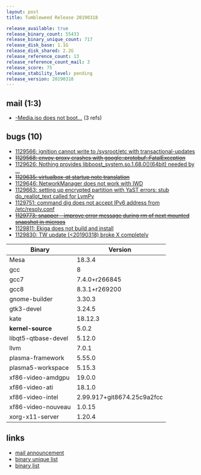 ```yaml
---
layout: post
title: Tumbleweed Release 20190318

release_available: true
release_binary_count: 55433
release_binary_unique_count: 717
release_disk_base: 1.1G
release_disk_shared: 2.2G
release_reference_count: 13
release_reference_count_mail: 3
release_score: 75
release_stability_level: pending
release_version: 20190318
---
```


## mail (1:3)

- [-Media.iso does not boot...](https://lists.opensuse.org/opensuse-factory/2019-03/msg00290.html) (3 refs)

## bugs (10)

<!--more-->

- [1129566: ignition cannot write to /sysroot/etc with transactional-updates](https://bugzilla.opensuse.org/show_bug.cgi?id=1129566)
- ~~[1129568: envoy-proxy crashes with google::protobuf::FatalException](https://bugzilla.opensuse.org/show_bug.cgi?id=1129568)~~
- [1129626: Nothing provides libboost_system.so.1.68.0()(64bit) needed by ...](https://bugzilla.opensuse.org/show_bug.cgi?id=1129626)
- ~~[1129635: virtualbox-qt startup note translation](https://bugzilla.opensuse.org/show_bug.cgi?id=1129635)~~
- [1129646: NetworkManager does not work with IWD](https://bugzilla.opensuse.org/show_bug.cgi?id=1129646)
- [1129663: setting up encrypted partition with YaST errors: stub do_reallot_text called for LvmPv](https://bugzilla.opensuse.org/show_bug.cgi?id=1129663)
- [1129751: command dig does not accept IPv6 address from /etc/resolv.conf](https://bugzilla.opensuse.org/show_bug.cgi?id=1129751)
- ~~[1129773: snapper - improve error message during rm of next mounted snapshot in microos](https://bugzilla.opensuse.org/show_bug.cgi?id=1129773)~~
- [1129811: Ekiga does not build and install](https://bugzilla.opensuse.org/show_bug.cgi?id=1129811)
- [1129830: TW update (<20190318) broke X completely](https://bugzilla.opensuse.org/show_bug.cgi?id=1129830)

Binary | Version
--- | ---
Mesa | 18.3.4
gcc | 8
gcc7 | 7.4.0+r266845
gcc8 | 8.3.1+r269200
gnome-builder | 3.30.3
gtk3-devel | 3.24.5
kate | 18.12.3
**kernel-source** | 5.0.2
libqt5-qtbase-devel | 5.12.0
llvm | 7.0.1
plasma-framework | 5.55.0
plasma5-workspace | 5.15.3
xf86-video-amdgpu | 19.0.0
xf86-video-ati | 18.1.0
xf86-video-intel | 2.99.917+git8674.25c9a2fcc
xf86-video-nouveau | 1.0.15
xorg-x11-server | 1.20.4

## links

- [mail announcement](https://lists.opensuse.org/opensuse-factory/2019-03/msg00277.html)
- [binary unique list](http://download.tumbleweed.boombatower.com/20190318/rpm.unique.list)
- [binary list](http://download.tumbleweed.boombatower.com/20190318/rpm.list)
